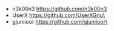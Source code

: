 - n3k00n3   <https://github.com/n3k00n3>
- UserX     <https://github.com/UserXGnu\>
- gjuniioor <https://github.com/gjuniioor\>

